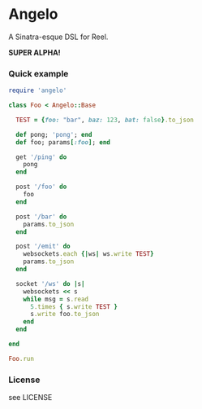 Angelo
======

A Sinatra-esque DSL for Reel.

__SUPER ALPHA!__

### Quick example

```ruby
require 'angelo'

class Foo < Angelo::Base

  TEST = {foo: "bar", baz: 123, bat: false}.to_json

  def pong; 'pong'; end
  def foo; params[:foo]; end

  get '/ping' do
    pong
  end

  post '/foo' do
    foo
  end

  post '/bar' do
    params.to_json
  end

  post '/emit' do
    websockets.each {|ws| ws.write TEST}
    params.to_json
  end

  socket '/ws' do |s|
    websockets << s
    while msg = s.read
      5.times { s.write TEST }
      s.write foo.to_json
    end
  end

end

Foo.run
```

### License

see LICENSE
